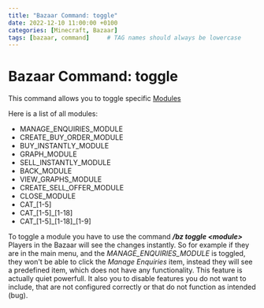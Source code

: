 ```yaml
---
title: "Bazaar Command: toggle"
date: 2022-12-10 11:00:00 +0100
categories: [Minecraft, Bazaar]
tags: [bazaar, command]     # TAG names should always be lowercase
---
```


# Bazaar Command: toggle

This command allows you to toggle specific [Modules]({{site.baseurl}}/posts/bazaar-module)

Here is a list of all modules:
* MANAGE_ENQUIRIES_MODULE
* CREATE_BUY_ORDER_MODULE
* BUY_INSTANTLY_MODULE
* GRAPH_MODULE
* SELL_INSTANTLY_MODULE
* BACK_MODULE
* VIEW_GRAPHS_MODULE
* CREATE_SELL_OFFER_MODULE
* CLOSE_MODULE
* CAT_[1-5]
* CAT_[1-5]_[1-18]
* CAT_[1-5]\_[1-18]_[1-9]

To toggle a module you have to use the command ***/bz toggle \<module>***
Players in the Bazaar will see the changes instantly. So for example if they are in the main menu, and the *MANAGE_ENQUIRIES_MODULE* is toggled, they won't be able to click the *Manage Enquiries* item, instead they will see a predefined item, which does not have any functionality.
This feature is actually quiet powerfull. It also you to disable features you do not want to include, that are not configured correctly or that do not function as intended (bug).